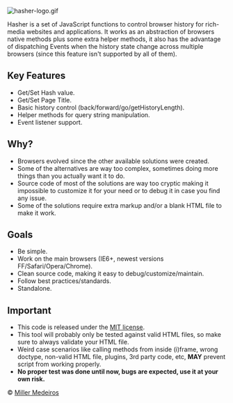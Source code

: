![hasher-logo.gif](http://github.com/millermedeiros/Hasher/raw/master/assets/hasher-logo.gif)

Hasher is a set of JavaScript functions to control browser history for rich-media websites and applications.
It works as an abstraction of browsers native methods plus some extra helper methods, it also has the advantage of dispatching Events when the history state change across multiple browsers (since this feature isn't supported by all of them).

## Key Features ##

 - Get/Set Hash value.
 - Get/Set Page Title.
 - Basic history control (back/forward/go/getHistoryLength).
 - Helper methods for query string manipulation.
 - Event listener support.

## Why? ##

 - Browsers evolved since the other available solutions were created.
 - Some of the alternatives are way too complex, sometimes doing more things than you actually want it to do.
 - Source code of most of the solutions are way too cryptic making it impossible to customize it for your need or to debug it in case you find any issue.
 - Some of the solutions require extra markup and/or a blank HTML file to make it work.

## Goals ##

 - Be simple.
 - Work on the main browsers (IE6+, newest versions FF/Safari/Opera/Chrome).
 - Clean source code, making it easy to debug/customize/maintain.
 - Follow best practices/standards.
 - Standalone.

## Important ##

 - This code is released under the [MIT license](http://www.opensource.org/licenses/mit-license.php).
 - This tool will probably only be tested against valid HTML files, so make sure to always validate your HTML file.
 - Weird case scenarios like calling methods from inside (i)frame, wrong doctype, non-valid HTML file, plugins, 3rd party code, etc, **MAY** prevent script from working properly.   
 - **No proper test was done until now, bugs are expected, use it at your own risk.**

&copy; [Miller Medeiros](http://www.millermedeiros.com)